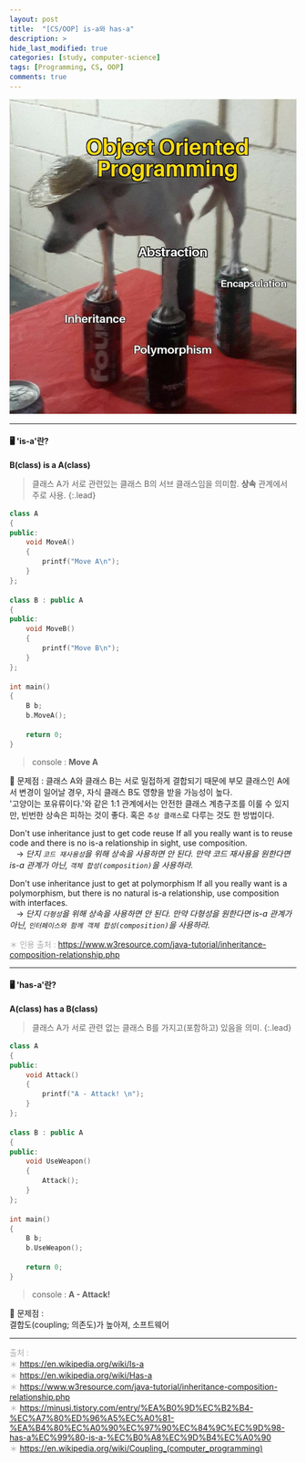 ```yaml
---
layout: post
title:  "[CS/OOP] is-a와 has-a"
description: > 
hide_last_modified: true
categories: [study, computer-science]
tags: [Programming, CS, OOP]
comments: true
---
```


<p align="center">
  <img src="../../../assets/img/blog/computer_science/oop.png">
</p>

-----

#### 🖥️ 'is-a'란?

**B(class) is a A(class)** 
> 클래스 A가 서로 관련있는 클래스 B의 서브 클래스임을 의미함.
**상속** 관계에서 주로 사용.
{:.lead}

```cpp
class A
{
public:
	void MoveA()
    {
    	printf("Move A\n");
    }
};

class B : public A
{
public:
	void MoveB()
    {
    	printf("Move B\n");
    }
};

int main()
{
	B b;
    b.MoveA();
    
	return 0;
}
```
> console :
**Move A**

🚨 문제점 : 클래스 A와 클래스 B는 서로 밀접하게 결합되기 때문에 부모 클래스인 A에서 변경이 일어날 경우, 자식 클래스 B도 영향을 받을 가능성이 높다.<br>
'고양이는 포유류이다.'와 같은 1:1 관계에서는 안전한 클래스 계층구조를 이룰 수 있지만, 빈번한 상속은 피하는 것이 좋다.
혹은 `추상 클래스`로 다루는 것도 한 방법이다.

>
Don't use inheritance just to get code reuse If all you really want is to reuse code and there is no is-a relationship in sight, use composition. <br>
&nbsp;&nbsp; → _단지 `코드 재사용성`을 위해 상속을 사용하면 안 된다. 만약 코드 재사용을 원한다면 is-a 관계가 아닌, `객체 합성(composition)`을 사용하라._

> 
Don't use inheritance just to get at polymorphism If all you really want is a polymorphism, but there is no natural is-a relationship, use composition with interfaces. <br>
&nbsp;&nbsp; → _단지 `다형성`을 위해 상속을 사용하면 안 된다. 만약 다형성을 원한다면 is-a 관계가 아닌, `인터페이스와 함께 객체 합성(composition)`을 사용하라._

<span style="color:darkgray; font-size:14px;">＊ 인용 출처 : https://www.w3resource.com/java-tutorial/inheritance-composition-relationship.php </span>

---

#### 🖥️ 'has-a'란?
**A(class) has a B(class)** 
> 클래스 A가 서로 관련 없는 클래스 B를 가지고(포함하고) 있음을 의미.
{:.lead}

```cpp
class A
{
public:
	void Attack()
    {
    	printf("A - Attack! \n");
    }
};

class B : public A
{
public:
	void UseWeapon()
    {
    	Attack();
    }
};

int main()
{
	B b;
    b.UseWeapon();
    
	return 0;
}
```
> console :
**A - Attack!** 

🚨 문제점 : <br>
결합도(coupling; 의존도)가 높아져, 소프트웨어 


-----
<span style="color : darkgray;">출처 : <br>
＊ https://en.wikipedia.org/wiki/Is-a <br>
＊ https://en.wikipedia.org/wiki/Has-a <br>
＊ https://www.w3resource.com/java-tutorial/inheritance-composition-relationship.php <br>
＊ https://minusi.tistory.com/entry/%EA%B0%9D%EC%B2%B4-%EC%A7%80%ED%96%A5%EC%A0%81-%EA%B4%80%EC%A0%90%EC%97%90%EC%84%9C%EC%9D%98-has-a%EC%99%80-is-a-%EC%B0%A8%EC%9D%B4%EC%A0%90 <br>
＊ https://en.wikipedia.org/wiki/Coupling_(computer_programming) <br>
</span>